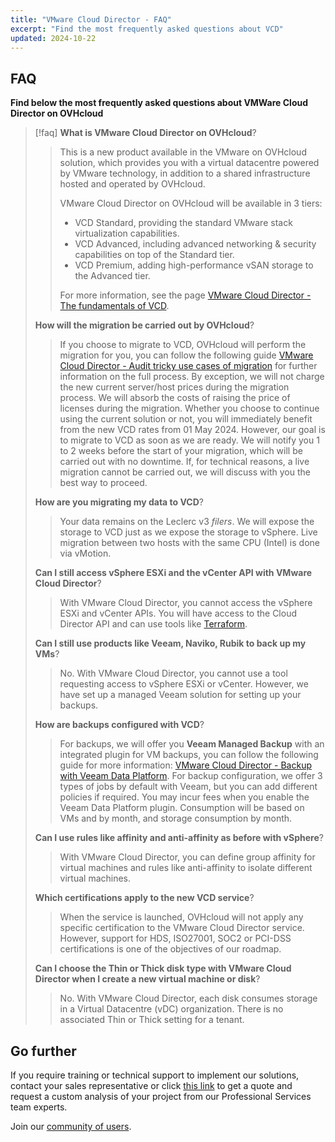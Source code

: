 ```yaml
---
title: "VMware Cloud Director - FAQ"
excerpt: "Find the most frequently asked questions about VCD"
updated: 2024-10-22
---
```


## FAQ

**Find below the most frequently asked questions about VMWare Cloud Director on OVHcloud**

> [!faq]
> **What is VMware Cloud Director on OVHcloud**? <a name="VCDonOVH"></a>
> > This is a new product available in the VMware on OVHcloud solution, which provides you with a virtual datacentre powered by VMware technology, in addition to a shared infrastructure hosted and operated by OVHcloud.
> >
> > VMware Cloud Director on OVHcloud will be available in 3 tiers:
> > - VCD Standard, providing the standard VMware stack virtualization capabilities.
> > - VCD Advanced, including advanced networking & security capabilities on top of the Standard tier.
> > - VCD Premium, adding high-performance vSAN storage to the Advanced tier.
> >
> > For more information, see the page [VMware Cloud Director - The fundamentals of VCD](/pages/hosted_private_cloud/hosted_private_cloud_powered_by_vmware/vcd-get-concepts#key-features).
> >
> **How will the migration be carried out by OVHcloud**? <a name="migrationVCD"></a>
> > If you choose to migrate to VCD, OVHcloud will perform the migration for you, you can follow the following guide [VMware Cloud Director - Audit tricky use cases of migration](/pages/hosted_private_cloud/hosted_private_cloud_powered_by_vmware/vcd_migration_use-cases) for further information on the full process.
> > By exception, we will not charge the new current server/host prices during the migration process. We will absorb the costs of raising the price of licenses during the migration. Whether you choose to continue using the current solution or not, you will immediately benefit from the new VCD rates from 01 May 2024.
> > However, our goal is to migrate to VCD as soon as we are ready. We will notify you 1 to 2 weeks before the start of your migration, which will be carried out with no downtime. If, for technical reasons, a live migration cannot be carried out, we will discuss with you the best way to proceed.
> >
> **How are you migrating my data to VCD**? <a name="migrationdata"></a>
> > Your data remains on the Leclerc v3 *filers*. We will expose the storage to VCD just as we expose the storage to vSphere. Live migration between two hosts with the same CPU (Intel) is done via vMotion.
> >
> **Can I still access vSphere ESXi and the vCenter API with VMware Cloud Director**? <a name="accessAPI"></a>
> > With VMware Cloud Director, you cannot access the vSphere ESXi and vCenter APIs. You will have access to the Cloud Director API and can use tools like [Terraform](https://registry.terraform.io/providers/vmware/vcd/latest/docs).
> >
> **Can I still use products like Veeam, Naviko, Rubik to back up my VMs**? <a name="backupTools"></a>
> > No. With VMware Cloud Director, you cannot use a tool requesting access to vSphere ESXi or vCenter. However, we have set up a managed Veeam solution for setting up your backups.
> >
> **How are backups configured with VCD**?
> > For backups, we will offer you **Veeam Managed Backup** with an integrated plugin for VM backups, you can follow the following guide for more information: [VMware Cloud Director - Backup with Veeam Data Platform](/pages/hosted_private_cloud/hosted_private_cloud_powered_by_vmware/vcd-backup).
> > For backup configuration, we offer 3 types of jobs by default with Veeam, but you can add different policies if required. You may incur fees when you enable the Veeam Data Platform plugin.
> > Consumption will be based on VMs and by month, and storage consumption by month.
> >
> **Can I use rules like affinity and anti-affinity as before with vSphere**? <a name="rulesvSphere"></a>
> > With VMware Cloud Director, you can define group affinity for virtual machines and rules like anti-affinity to isolate different virtual machines.
> >
> **Which certifications apply to the new VCD service**? <a name="certifications"></a>
> > When the service is launched, OVHcloud will not apply any specific certification to the VMware Cloud Director service.
> > However, support for HDS, ISO27001, SOC2 or PCI-DSS certifications is one of the objectives of our roadmap.
> >
> **Can I choose the Thin or Thick disk type with VMware Cloud Director when I create a new virtual machine or disk**?
> > No. With VMware Cloud Director, each disk consumes storage in a Virtual Datacentre (vDC) organization. There is no associated Thin or Thick setting for a tenant.
> >

## Go further

If you require training or technical support to implement our solutions, contact your sales representative or click [this link](/links/professional-services) to get a quote and request a custom analysis of your project from our Professional Services team experts.

Join our [community of users](https://community.ovh.com).